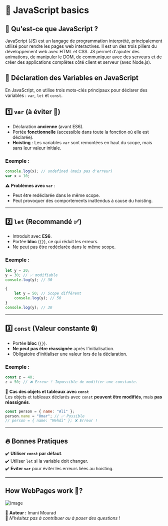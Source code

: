 # 📌 JavaScript basics

## 🔹 Qu'est-ce que JavaScript ?
JavaScript (JS) est un langage de programmation interprété, principalement utilisé pour rendre les pages web interactives. Il est un des trois piliers du développement web avec HTML et CSS. JS permet d'ajouter des animations, de manipuler le DOM, de communiquer avec des serveurs et de créer des applications complètes côté client et serveur (avec Node.js).

## 📌 Déclaration des Variables en JavaScript

En JavaScript, on utilise trois mots-clés principaux pour déclarer des variables : `var`, `let` et `const`.

## 1️⃣ `var` (à éviter 🚫)
- Déclaration **ancienne** (avant ES6).
- Portée **fonctionnelle** (accessible dans toute la fonction où elle est déclarée).
- **Hoisting** : Les variables `var` sont remontées en haut du scope, mais sans leur valeur initiale.

### Exemple :
```js
console.log(x); // undefined (mais pas d'erreur)
var x = 10;
```

⚠️ **Problèmes avec `var`** :
- Peut être redéclarée dans le même scope.
- Peut provoquer des comportements inattendus à cause du hoisting.

---

## 2️⃣ `let` (Recommandé ✅)
- Introduit avec **ES6**.
- Portée **bloc** (`{}`), ce qui réduit les erreurs.
- Ne peut pas être redéclarée dans le même scope.

### Exemple :
```js
let y = 20;
y = 30; // ✅ modifiable
console.log(y); // 30

{
    let y = 50; // Scope différent
    console.log(y); // 50
}
console.log(y); // 30
```

---

## 3️⃣ `const` (Valeur constante 🔒)
- Portée **bloc** (`{}`).
- **Ne peut pas être réassignée** après l'initialisation.
- Obligatoire d'initialiser une valeur lors de la déclaration.

### Exemple :
```js
const z = 40;
z = 50; // ❌ Erreur ! Impossible de modifier une constante.
```

🔹 **Cas des objets et tableaux avec `const`**  
Les objets et tableaux déclarés avec `const` **peuvent être modifiés**, mais **pas réassignés**.

```js
const person = { name: "Ali" };
person.name = "Omar"; // ✅ Possible
// person = { name: "Mehdi" }; ❌ Erreur !
```

---

## 🔥 Bonnes Pratiques
✔️ **Utiliser `const` par défaut**.  
✔️ Utiliser `let` si la variable doit changer.  
✔️ **Éviter `var`** pour éviter les erreurs liées au hoisting.

---

## How WebPages work 🤔?
![image](https://github.com/user-attachments/assets/3f91d19a-11b0-423b-ad71-e21c0728a4d1)


📌 **Auteur :** Imani Mourad  
🚀 *N'hésitez pas à contribuer ou à poser des questions !*

